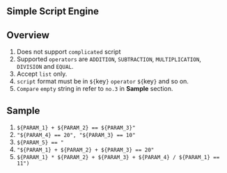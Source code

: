 Simple Script Engine
-

Overview
-- 
1. Does not support `complicated` script
2. Supported `operators` are `ADDITION`, `SUBTRACTION`, `MULTIPLICATION`, `DIVISION` and `EQUAL`.
3. Accept `list` only.
4. `script` format must be in `${`key`}` `operator` `${`key`}` and so on.
5. `Compare` `empty` string in refer to `no.3` in **Sample** section.

Sample
--
1. `${PARAM_1} + ${PARAM_2} == ${PARAM_3}"`
2. `"${PARAM_4} == 20", "${PARAM_3} == 10"`
3. `${PARAM_5} == "`
4. `"${PARAM_1} + ${PARAM_2} + ${PARAM_3} == 20"`
5. `${PARAM_1} * ${PARAM_2} + ${PARAM_3} + ${PARAM_4} / ${PARAM_1} == 11")`